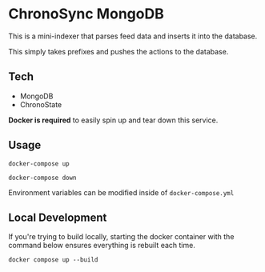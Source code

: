 # ChronoSync MongoDB

This is a mini-indexer that parses feed data and inserts it into the database.

This simply takes prefixes and pushes the actions to the database.

## Tech

- MongoDB
- ChronoState

**Docker is required** to easily spin up and tear down this service.

## Usage

```
docker-compose up
```

```
docker-compose down
```

Environment variables can be modified inside of `docker-compose.yml`

## Local Development

If you're trying to build locally, starting the docker container with the command below ensures everything is rebuilt each time.

```
docker compose up --build
```